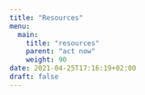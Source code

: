 ```yaml
---
title: "Resources"
menu:
  main:
    title: "resources"
    parent: "act now"
    weight: 90
date: 2021-04-25T17:16:19+02:00
draft: false
---
```


